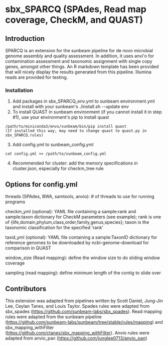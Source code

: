 # sbx_SPARCQ (SPAdes, Read map coverage, CheckM, and QUAST)

## Introduction

SPARCQ is an extension for the sunbeam pipeline for de novo microbial genome assembly and quality assessment. In addition, it uses anvi'o for contamination assessment and taxonomic assignment with single copy genes, amongst other things. An R markdown template has been provided that will nicely display the results generated from this pipeline. Illumina reads are provided for testing.

### Installation
1. Add packages in sbx_SPARCQ_env.yml to sunbeam environment.yml and install with your sunbeam's ./install.sh --update env
2. To install QUAST in sunbeam environment (if you cannot install it in step #1), use your environment's pip to install quast
```
/path/to/miniconda3/envs/sunbeam/bin/pip install quast
(If installed this way, may need to change quast to quast.py in sbx_SPARCQ.rules)
```
3. Add config.yml to sunbeam_config.yml
```
cat config.yml >> /path/to/sunbeam_config.yml
```
4. Recommended for cluster: add the memory specifications in cluster.json, especially for checkm_tree rule

## Options for config.yml
threads (SPAdes, BWA, samtools, anvio): # of threads to use for running programs

checkm_yml (optional): YAML file containing a sample:rank and sample:taxon dictionary for CheckM parameters (see example);
rank is one of {life,domain,phylum,class,order,family,genus,species};
taxon is the taxonomic classification for the specified 'rank'

taxid_yml (optional): YAML file containing a sample:TaxonID dictionary for reference genomes to be downloaded by ncbi-genome-download for comparison in QUAST

window_size (Read mapping): define the window size to do sliding window coverage

sampling (read mapping): define minimum length of the contig to slide over

## Contributors
This extension was adapted from pipelines written by Scott Daniel, Jung-Jin Lee, Ceylan Tanes, and Louis Taylor. Spades rules were adapted from sbx_spades (https://github.com/sunbeam-labs/sbx_spades). Read mapping rules were adapted from the sunbeam pipeline (https://github.com/sunbeam-labs/sunbeam/tree/stable/rules/mapping) and sbx_mapping_withFilter (https://github.com/ctanes/sbx_mapping_withFilter). Anvio rules were adapted from anvio_pan (https://github.com/junglee0713/anvio_pan)